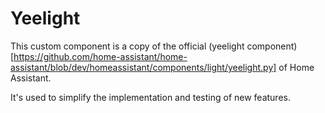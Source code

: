 # Yeelight

This custom component is a copy of the official (yeelight component)[https://github.com/home-assistant/home-assistant/blob/dev/homeassistant/components/light/yeelight.py] of Home Assistant.

It's used to simplify the implementation and testing of new features.
